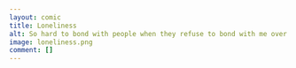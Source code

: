 ```yaml
---
layout: comic
title: Loneliness
alt: So hard to bond with people when they refuse to bond with me over not being able to bond with people!
image: loneliness.png
comment: []
---
```

